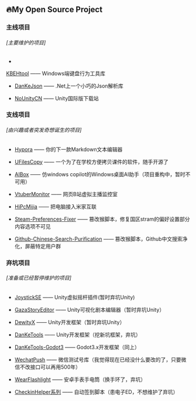 ## 🔥My Open Source Project

### 主线项目

###### [主要维护的项目]
  
*
[KBEHtool](https://github.com/DanKE123abc/KBEHtool) —— Windows端键盘行为工具库

* [DanKeJson](https://github.com/DanKE123abc/DanKeJson) —— .Net上一个小巧的Json解析库

* [NoUnityCN](https://github.com/DanKE123abc/NoUnityCN) —— Unity国际版下载站

### 支线项目

###### [由兴趣或者突发奇想诞生的项目]

* [Hypora](https://github.com/DanKE123abc/Hypora) —— 你的下一款Markdown文本编辑器

* [UFilesCopy](https://github.com/DanKE123abc/UFilesCopy) —— 一个为了在学校方便拷贝课件的软件，随手开源了

* [AIBox](https://github.com/DanKE123abc/AIBox) —— 仿windows copilot的Windows桌面AI助手（项目重构中，暂时不可用）

* [VtuberMonitor](https://github.com/DanKE123abc/VtuberMonitor) —— 网页B站虚拟主播监控室

* [HiPcMijia](https://github.com/DanKE123abc/HiPcMijia) —— 把电脑接入米家互联

* [Steam-Preferences-Fixer](https://github.com/DanKE123abc/Steam-Preferences-Fixer) —— 篡改猴脚本，修复国区stram的偏好设置部分内容选项不可见

* [Github-Chinese-Search-Purification](https://github.com/DanKE123abc/Github-Chinese-Search-Purification) —— 篡改猴脚本，Github中文搜索净化，屏蔽特定用户群

### 弃坑项目

###### [准备或已经暂停维护的项目]

* [JoystickSE](https://github.com/DanKE123abc/JoystickSE) —— Unity虚拟摇杆插件(暂时弃坑Unity)

* [GazaStoryEditor](https://github.com/DanKE123abc/GazaStoryEditor) —— Unity可视化剧本编辑器（暂时弃坑Unity）

* [DewityX](https://github.com/DanKE123abc/)  —— Unity开发框架（暂时弃坑Unity）

* [DanKeTools](https://github.com/DanKE123abc/DanKeTools) —— Unity开发框架（挖新坑框架，弃坑）

* [DanKeTools-Godot3](https://github.com/DanKE123abc/DanKeTools-Godot3) —— Godot3.x开发框架（同上）

* [WechatPush](https://github.com/DanKE123abc/WechatPush) —— 微信测试号库（我觉得现在已经没什么要改的了，只要微信不改接口可以再用500年）

* [WearFlashlight](https://github.com/DanKE123abc/WearFlashlight) —— 安卓手表手电筒（换手环了，弃坑）

* [CheckinHelper系列](https://github.com/stars/DanKE123abc/lists/checkinhelper) —— 自动签到脚本（患电子ED，不想维护了弃坑）


